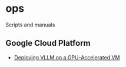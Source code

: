 # ops

Scripts and manuals

## Google Cloud Platform

- [Deploying VLLM on a GPU-Accelerated VM](/init/gcp-vm-cuda-vllm.md)